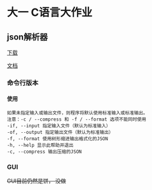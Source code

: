# 大一 C语言大作业

## json解析器

[下载](https://github.com/undefined-ux/json-parser-homework/releases)


[文档](https://undefined-ux.github.io/json-parser-homework)
### 命令行版本

#### 使用
```
如果未指定输入或输出文件，则程序将默认使用标准输入或标准输出。
注意：-c / --compress 和 -f / --format 选项不能同时使用
-if, --input 指定输入文件（默认为标准输入）
-of, --output 指定输出文件（默认为标准输出）
-f, --format 使用树形缩进输出格式化的JSON
-h, --help 显示此帮助并退出
-c, --compress 输出压缩的JSON
```

### GUI
<del>GUI目前仍然是饼， 没做</del> 